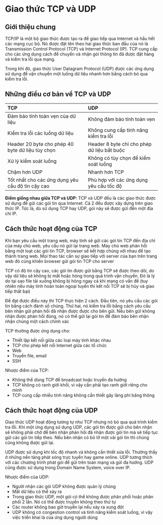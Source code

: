 # Giao thức TCP và UDP

## Giới thiệu chung 

TCP/IP là một bộ giao thức được tạo ra để giao tiếp qua Internet và hầu hết các mạng cục bộ. Nó được đặt tên theo hai giao thức ban đầu của nó là Transmission Control Protocol (TCP) và Internet Protocol (IP). TCP cung cấp cho các ứng dụng cách để chuyển và nhận gói thông tin đã được đặt hàng và kiểm tra lỗi qua mạng.

Trong khi đó, giao thức User Datagram Protocol (UDP) được các ứng dụng sử dụng để vận chuyển một luồng dữ liệu nhanh hơn bằng cách bỏ qua kiểm tra lỗi.

## Những điều cơ bản về TCP và UDP

|TCP|UDP|
|:-|:-|
|Đảm bảo tính toàn vẹn của dữ liệu|Không đảm bảo tính toàn vẹn|
|Kiểm tra lỗi các luồng dữ liệu|Không cung cấp tính năng kiểm tra lỗi|
|Header 20 byte cho phép 40 byte dữ liệu tùy chọn|Header 8 byte chỉ cho phép dữ liệu bắt buộc|
|Xử lý kiểm soát luồng|Không có tùy chọn để kiểm soát luồng|
|Chậm hơn UDP|Nhanh hơn TCP|
|Tốt nhất cho các ứng dụng yêu cầu độ tin cậy cao|Phù hợp với các ứng dụng yêu cầu tốc độ|

 **Điểm giống nhau giữa TCP và UDP:** TCP và UDP đều là các giao thức được sử dụng để gửi các gói tin qua Internet. Cả 2 đều được xây dựng trên giao thức IP. Tức là, dù sử dụng TCP hay UDP, gói này sẽ được gửi đến một địa chỉ IP.
 
 ## Cách thức hoạt động của TCP
 
 Khi bạn yêu cầu một trang web, máy tính sẽ gửi các gói tin TCP đến địa chỉ của máy chủ web, yêu cầu nó gửi lại trang web. Máy chủ web phản hồi bằng một loạt các gói tin TCP, browser sẽ kết hợp chúng với nhau để tạo thành trang web. Mọi thao tác cần sự giao tiếp với server của bạn trên trang web đó cũng khiến browser gửi gói tin TCP cho server
 
 TCP có độ tin cậy cao, các gói tin được gửi bằng TCP sẽ được theo dõi, do vậy dữ liệu sẽ không bị mất hoặc hỏng trong quá trình vận chuyển. Đó là lý do tại sao file tải xuống không bị hỏng ngay cả khi mạng có vấn đề (tuy nhiên nếu máy tính hoàn toàn ngoại tuyến thì kết nối TCP sẽ bị hủy và giao tiếp thất bại)
 
 Để đạt được điều này thì TCP thực hiện 2 cách. Đầu tiên, nó yêu cầu các gói tin bằng cách đánh số chúng. Thứ hai, nó kiểm tra lỗi bằng cách yêu cầu bên nhận gửi phản hồi đã nhận được được cho bên gửi. Nếu bên gửi không nhận được phản hồi đúng, nó có thể gửi lại gói tin để đảm bảo bên nhận nhận chúng một cách chính xác
 
 TCP thường được ứng dụng cho:
 - Thiết lập kết nối giữa các loại máy tính khác nhau
 - TCP cho phép kết nối Internet giữa các tổ chức
 - Web
 - Truyền file, email
 - SSH
 
 Nhược điểm của TCP:
 - Không thể dùng TCP để broadcast hoặc truyền đa hướng
 - TCP không có ranh giới khối, vì vậy cần phải tạo ranh giới riêng cho mình
 - TCP cung cấp nhiều tính năng không cần thiết gây lãng phí băng thông
 
 ## Cách thức hoạt động của UDP
 
 Giao thức UDP hoạt động tương tự như TCP nhưng nó bỏ qua quá trình kiểm tra lỗi. Khi một ứng dụng sử dụng UDP, các gói tin được gửi cho bên nhận sẽ không phải chờ để bên nhận phản hồi đã nhận được gói tin mà sẽ tiếp tục gửi các gói tin tiếp theo. Nếu bên nhận có bỏ lỡ một vài gói tin thì chúng cũng không được gửi lại.
 
 UDP được sử dụng khi tốc độ nhanh và không cần thiết sửa lỗi. Thường thấy ở những nền tảng phát sóng trực tuyến hay game online. UDP tương thích với các chương trình phát gói để gửi trên toàn mạng và gửi đa hướng. UDP cũng được sử dụng trong Domain Name System, voice over IP.
 
 Nhược điểm của UDP:
 - Người nhận các gói UDP không được quản lý chúng
 - Mất dữ liệu có thể xảy ra
 - Trong giao thức UDP, một gói có thể không được phân phối hoặc phân phối 2 lần. Nó có thể được truyền không theo thứ tự
 - Các router không bao giờ truyền lại nếu xảy ra xung đột
 - UDP không có congestion control và tính năng kiểm soát luồng, vì vậy việc triển khai là của ứng dụng người dùng
 
 
 
